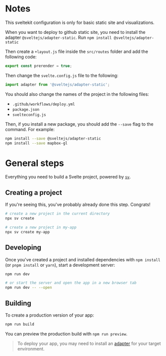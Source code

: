 # Notes

This sveltekit configuration is only for basic static site and visualizations.

When you want to deploy to github static site, you need to install the adapter `@sveltejs/adapter-static`. 
Run `npm install @sveltejs/adapter-static`

Then create a `+layout.js` file inside the `src/routes` folder and add the following code:

```js
export const prerender = true;
```

Then change the `svelte.config.js` file to the following:

```js
import adapter from '@sveltejs/adapter-static';
```
You should also change the names of the project in the following files:
- `.github/workflows/deploy.yml`
- `package.json`
- `svelteconfig.js`

Then, if you install a new package, you should add the `--save` flag to the command. For example:

```bash
npm install --save @sveltejs/adapter-static
npm install --save mapbox-gl
```

# General steps

Everything you need to build a Svelte project, powered by [`sv`](https://github.com/sveltejs/cli).

## Creating a project

If you're seeing this, you've probably already done this step. Congrats!

```bash
# create a new project in the current directory
npx sv create

# create a new project in my-app
npx sv create my-app
```

## Developing

Once you've created a project and installed dependencies with `npm install` (or `pnpm install` or `yarn`), start a development server:

```bash
npm run dev

# or start the server and open the app in a new browser tab
npm run dev -- --open
```

## Building

To create a production version of your app:

```bash
npm run build
```

You can preview the production build with `npm run preview`.

> To deploy your app, you may need to install an [adapter](https://svelte.dev/docs/kit/adapters) for your target environment.
